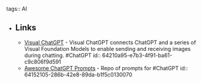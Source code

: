 tags:: AI

- ## Links
	- [Visual ChatGPT](https://github.com/microsoft/visual-chatgpt) - Visual ChatGPT connects ChatGPT and a series of Visual Foundation Models to enable sending and receiving images during chatting. #ChatGPT
	  id:: 64210a95-e7b3-4f91-ba61-c9c806f9d591
	- [Awesome ChatGPT Prompts](https://github.com/f/awesome-chatgpt-prompts) - Repo of prompts for #ChatGPT
	  id:: 64152105-286b-42e8-89da-b1f5c0130070
